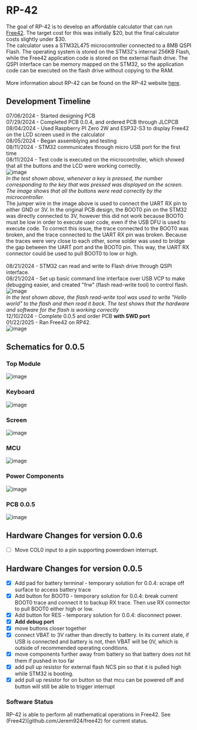 # RP-42
The goal of RP-42 is to develop an affordable calculator that can run [Free42](https://github.com/Jeremy924/free42). The target cost for this was initially $20, but the final calculator costs slightly under $30. <br>
The calculator uses a STM32L475 microcontroller connected to a 8MB QSPI Flash. The operating system is stored on the STM32's internal 256KB Flash, while the Free42 application code is stored on the external flash drive. The QSPI interface can be memory mapped on the STM32, so the application code can be executed on the flash drive without copying to the RAM. 
<br><br>
More information about RP-42 can be found on the RP-42 website [here](https://jeremy924.github.io/rp42/index.html).

## Development Timeline
07/06/2024 - Started designing PCB<br>
07/29/2024 - Completed PCB 0.0.4, and ordered PCB through JLCPCB<br>
08/04/2024 - Used Raspberry PI Zero 2W and ESP32-S3 to display Free42 on the LCD screen used in the calculator<br>
08/05/2024 - Began assemblying and testing<br>
08/11/2024 - STM32 communicates through micro USB port for the first time<br>
08/11/2024 - Test code is executed on the microcontroller, which showed that all the buttons and the LCD were working correctly. <br>
![image](https://github.com/user-attachments/assets/a73ca306-a018-498c-a43d-8846f27db169)
<br>
<i>In the test shown above, whenever a key is pressed, the number corresponding to the key that was pressed was displayed on the screen. The image shows that all the buttons were read correctly by the microcontroller.</i>
<br>The jumper wire in the image above is used to connect the UART RX pin to either GND or 3V. In the original PCB design, the BOOT0 pin on the STM32 was directly connected to 3V, however this did
not work because BOOT0 must be low in order to execute user code, even if the USB DFU is used to execute code. To correct this issue, the trace connected to the BOOT0 was broken, and the trace connected to the UART RX pin was broken. Because the traces were very close to each other, some solder was used to bridge the gap between the UART port and the BOOT0 pin. This way, the UART RX connector could be 
used to pull BOOT0 to low or high. 
<br><br>
08/21/2024 - STM32 can read and write to Flash drive through QSPI interface. <br>
08/21/2024 - Set up basic command line interface over USB VCP to make debugging easier, and created "frw" (flash read-write tool) to control flash. <br>
![image](https://github.com/user-attachments/assets/4bdc0d40-bb66-44ad-8ca9-dc76b7e29fa9)
<br><i>In the test shown above, the flash read-write tool was used to write "Hello world" to the flash and then read it back. The test shows that the hardware and software for the flash is working correctly</i><br>
12/10/2024 - Complete 0.0.5 and order PCB <b>with SWD port</b><br>
01/22/2025 - Ran Free42 on RP42. <br>
![image](https://github.com/user-attachments/assets/f321241e-22e6-4157-a1bd-e3c60fc14e56)
<br>

## Schematics for 0.0.5
### Top Module
![image](https://github.com/user-attachments/assets/51828737-a401-4f4e-99ac-c00d169f923e)
### Keyboard
![image](https://github.com/user-attachments/assets/58d7577f-d4a1-400a-be3b-3f1d6bdd56fc)
### Screen
![image](https://github.com/user-attachments/assets/300fe28d-18eb-4225-9313-e00635356a56)
### MCU
![image](https://github.com/user-attachments/assets/82f5d69e-907a-4301-ace8-f6f22b73851a)
### Power Components
![image](https://github.com/user-attachments/assets/3dcc1c78-1fc3-4955-b7ae-99483c2f9150)
### PCB 0.0.5
![image](https://github.com/user-attachments/assets/ecac55cf-ab38-429f-ba24-589ba693ef6a)

## Hardware Changes for version 0.0.6
- [ ] Move COL0 input to a pin supporting powerdown interrupt.
## Hardware Changes for version 0.0.5
- [X] Add pad for battery terminal
      - temporary solution for 0.0.4: scrape off surface to access battery trace
- [X] Add button for BOOT0
      - temporary solution for 0.0.4: break current BOOT0 trace and connect it to backup RX trace. Then use RX connector to pull BOOT0 either high or low.
- [X] Add button for RES
      - temporary solution for 0.0.4: disconnect power.
- [X] **Add debug port**
- [X] move buttons closer together
- [X] connect VBAT to 3V rather than directly to battery. In its current state, if USB is connected and battery is not, then VBAT will be 0V, which is outside of recommended operating conditions.
- [X] move components further away from battery so that battery does not hit them if pushed in too far
- [X] add pull up resistor for external flash NCS pin so that it is pulled high while STM32 is booting.
- [X] add pull up resistor for on button so that mcu can be powered off and button will still be able to trigger interrupt

### Software Status
RP-42 is able to perform all mathematical operations in Free42. See (Free42)[github.com/Jerem924/free42) for current status. 
